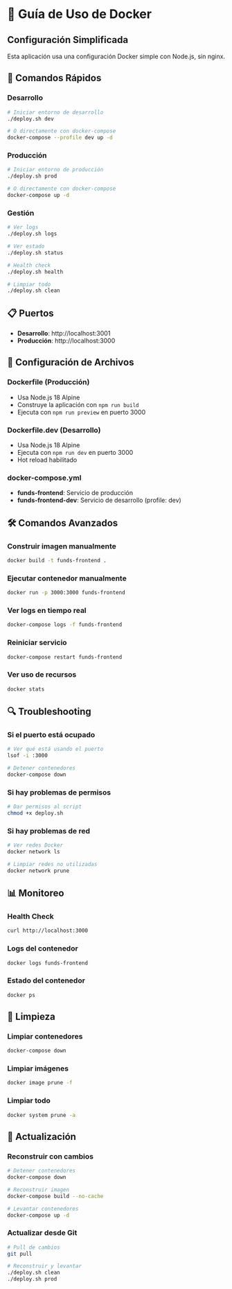 # 🐳 Guía de Uso de Docker

## Configuración Simplificada

Esta aplicación usa una configuración Docker simple con Node.js, sin nginx.

## 🚀 Comandos Rápidos

### Desarrollo
```bash
# Iniciar entorno de desarrollo
./deploy.sh dev

# O directamente con docker-compose
docker-compose --profile dev up -d
```

### Producción
```bash
# Iniciar entorno de producción
./deploy.sh prod

# O directamente con docker-compose
docker-compose up -d
```

### Gestión
```bash
# Ver logs
./deploy.sh logs

# Ver estado
./deploy.sh status

# Health check
./deploy.sh health

# Limpiar todo
./deploy.sh clean
```

## 📋 Puertos

- **Desarrollo**: http://localhost:3001
- **Producción**: http://localhost:3000

## 🔧 Configuración de Archivos

### Dockerfile (Producción)
- Usa Node.js 18 Alpine
- Construye la aplicación con `npm run build`
- Ejecuta con `npm run preview` en puerto 3000

### Dockerfile.dev (Desarrollo)
- Usa Node.js 18 Alpine
- Ejecuta con `npm run dev` en puerto 3000
- Hot reload habilitado

### docker-compose.yml
- **funds-frontend**: Servicio de producción
- **funds-frontend-dev**: Servicio de desarrollo (profile: dev)

## 🛠️ Comandos Avanzados

### Construir imagen manualmente
```bash
docker build -t funds-frontend .
```

### Ejecutar contenedor manualmente
```bash
docker run -p 3000:3000 funds-frontend
```

### Ver logs en tiempo real
```bash
docker-compose logs -f funds-frontend
```

### Reiniciar servicio
```bash
docker-compose restart funds-frontend
```

### Ver uso de recursos
```bash
docker stats
```

## 🔍 Troubleshooting

### Si el puerto está ocupado
```bash
# Ver qué está usando el puerto
lsof -i :3000

# Detener contenedores
docker-compose down
```

### Si hay problemas de permisos
```bash
# Dar permisos al script
chmod +x deploy.sh
```

### Si hay problemas de red
```bash
# Ver redes Docker
docker network ls

# Limpiar redes no utilizadas
docker network prune
```

## 📊 Monitoreo

### Health Check
```bash
curl http://localhost:3000
```

### Logs del contenedor
```bash
docker logs funds-frontend
```

### Estado del contenedor
```bash
docker ps
```

## 🧹 Limpieza

### Limpiar contenedores
```bash
docker-compose down
```

### Limpiar imágenes
```bash
docker image prune -f
```

### Limpiar todo
```bash
docker system prune -a
```

## 🔄 Actualización

### Reconstruir con cambios
```bash
# Detener contenedores
docker-compose down

# Reconstruir imagen
docker-compose build --no-cache

# Levantar contenedores
docker-compose up -d
```

### Actualizar desde Git
```bash
# Pull de cambios
git pull

# Reconstruir y levantar
./deploy.sh clean
./deploy.sh prod
```
